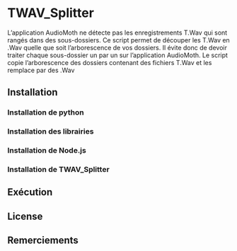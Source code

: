 # TWAV_Splitter
L’application AudioMoth ne détecte pas les enregistrements T.Wav qui sont rangés dans des sous-dossiers.
Ce script permet de découper les T.Wav en .Wav quelle que soit l’arborescence de vos dossiers.
Il évite donc de devoir traiter chaque sous-dossier un par un sur l’application AudioMoth.
Le script copie l’arborescence des dossiers contenant des fichiers T.Wav et les remplace par des .Wav

## Installation

### Installation de python

### Installation des librairies

### Installation de Node.js

### Installation de TWAV_Splitter

## Exécution

## License

## Remerciements
